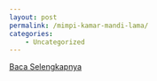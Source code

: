```yaml
---
layout: post
permalink: /mimpi-kamar-mandi-lama/
categories:
    - Uncategorized
---
```


[Baca Selengkapnya](/01)